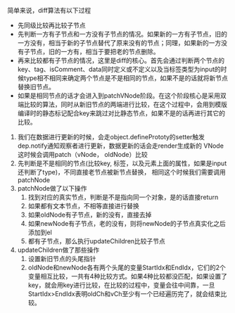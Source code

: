 简单来说，diff算法有以下过程

- 先同级比较再比较子节点
- 先判断一方有子节点和一方没有子节点的情况。如果新的一方有子节点，旧的一方没有，相当于新的子节点替代了原来没有的节点；同理，如果新的一方没有子节点，旧的一方有，相当于要把老的节点删除。
- 再来比较都有子节点的情况，这里是diff的核心。首先会通过判断两个节点的key、tag、isComment、data同时定义或不定义以及当标签类型为input的时候type相不相同来确定两个节点是不是相同的节点，如果不是的话就将新节点替换旧节点。
- 如果是相同节点的话才会进入到patchVNode阶段。在这个阶段核心是采用双端比较的算法，同时从新旧节点的两端进行比较，在这个过程中，会用到模版编译时的静态标记配合key来跳过对比静态节点，如果不是的话再进行其它的比较。




1. 我们在数据进行更新的时候，会走object.definePrototy的setter触发dep.notify通知观察者进行更新，数据更新的话会走render生成新的 VNode 这时候会调用patch（vNode， oldNode）比较
2. 先判断是不是相同的节点(比较key, 标签，以及元素上面的属性，如果是input还判断了type)，不同直接老节点被新节点替换， 相同这个时候我们需要调用patchNode
3. patchNode做了以下操作
   1. 找到对应的真实节点，判断是不是指向同一个对象，是的话直接return
   2. 如果都有文本节点，不相等直接进行替换
   3. 如果oldNode有子节点，新的没有，直接去掉
   4. 如果newNode有子节点，老的没有，则将newNode的子节点真实化之后添加到el
   5. 都有子节点，那么执行updateChildren比较子节点
4. updateChildren做了那些操作
   1. 设置新旧节点的头尾指针
   2. oldNode和newNode各有两个头尾的变量StartIdx和EndIdx，它们的2个变量相互比较，一共有4种比较方式。如果4种比较都没匹配，如果设置了key，就会用key进行比较，在比较的过程中，变量会往中间靠，一旦StartIdx>EndIdx表明oldCh和vCh至少有一个已经遍历完了，就会结束比较。
